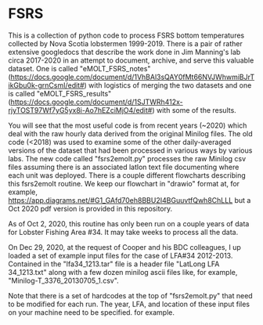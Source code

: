 # FSRS
This is a collection of python code to process FSRS bottom temperatures collected by Nova Scotia lobstermen 1999-2019.
There is a pair of rather extensive googledocs that describe the work done in Jim Manning's lab circa 2017-2020 in an attempt to document, archive, and serve this valuable dataset.
One is called "eMOLT_FSRS_notes" (https://docs.google.com/document/d/1VhBAl3sQAY0fMt66NVJWhwmiBJrTikGbu0k-grnCsmI/edit#) with logistics of merging the two datasets and one is called "eMOLT_FSRS_results"
(https://docs.google.com/document/d/1SJTWRh412x-rjyTOST97Wf7yG5yx8i-Ao7hEZciMjO4/edit#) with some of the results.

You will see that the most useful code is from recent years (~2020) which deal with the raw hourly data derived from the original Minilog files.
The old code (<2018) was used to examine some of the other daily-averaged versions of the dataset that had been processed in various ways by various labs.
The new code called "fsrs2emolt.py" processes the raw Minilog csv files assuming there is an associated latlon text file documenting where each unit was deployed.
There is a couple different flowcharts describing this fsrs2emolt routine. We keep our flowchart in "drawio" format at, for example, https://app.diagrams.net/#G1_GAfd70eh8BBU2I4BGuuvtfQwh8ChLLL but a Oct 2020 pdf version is provided in this repository.

As of Oct 2, 2020, this routine has only been run on a couple years of data for Lobster Fishing Area #34. It may take weeks to process all the data.

On Dec 29, 2020, at the request of Cooper and his BDC colleagues, I up loaded a set of example input files for the case of LFA#34 2012-2013.  Contained in the "lfa34_1213.tar" file is a header file "LatLong LFA 34_1213.txt" along with a few dozen minilog ascii files like, for example, "Minilog-T_3376_20130705_1.csv".  

Note that there is a set of hardcodes at the top of "fsrs2emolt.py" that need to be modified for each run.  The year,  LFA, and location of these input files on your machine need to be specified. for example.

